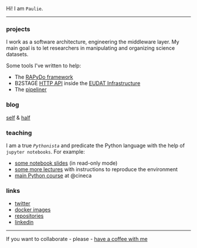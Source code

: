 

Hi! I am `Paulie`.

---


### projects

I work as a software architecture, engineering the middleware layer.
My main goal is to let researchers in manipulating and organizing science datasets.

Some tools I've written to help:

- The [RAPyDo framework](https://github.com/rapydo)
- B2STAGE [HTTP API](https://eudat-b2stage.github.io/http-api) inside the [EUDAT Infrastructure](https://eudat.eu/)
- The [pipeliner](https://bioinformatics.cineca.it)


### blog

[self](chapters/self.md) & [half](chapters/half.md)

### teaching

I am a true *`Pythonista`* and predicate the Python language with the help of `jupyter notebooks`. For example:

- [some notebook slides](http://nbviewer.jupyter.org/format/slides/github/cineca-scai/lectures/blob/sns/material/2017/01_introduction.ipynb#/) (in read-only mode)
- [some more lectures](https://gitlab.hpc.cineca.it/training/data/tree/school-rome-2017) with instructions to reproduce the environment
- [main Python course](https://eventi.cineca.it/en/hpc/python-computational-science/roma-20170510) at @cineca

### links

- [twitter](https://twitter.com/paolodonorio)
- [docker images](https://hub.docker.com/u/pdonorio)
- [repositories](https://github.com/pdonorio)
- [linkedin](https://www.linkedin.com/in/pdonorio/)

---

If you want to collaborate - please - [have a coffee with me](https://gitter.im/pdonorio/python-coffee) 

